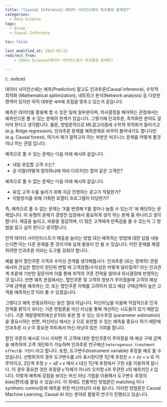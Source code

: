 ```yaml
---
title: "[Causal Inference] 데이터 사이언스에서 의사결정 문제란?"
categories: 
  - Data Science
tags:
  - Essay
  - Causal Inference

toc: false

last_modified_at: 2022-03-22
redirect_from:
    - /Data Science/데이터 사이언스에서 의사결정 문제란?

---
```



{: .notice}

데이터 사이언스에는 예측(Prediction) 말고도 인과추론(Causal inference), 수학적 최적화 (Mathematical optimization), 네트워크 분석(Network analysis) 등 다양한 영역이 있지만 아직 대부분 `예측`에 초점을 맞추고 있는거 같습니다.

예측은 데이터를 활용해 할 수 있은 일에 일부분이며, 의사결정을 해야하는 관점에서는 예측만으론 풀 수 있는 문제의 한계가 있습니다. 그렇기에 인과추론, 최적화란 분야도 알아야 한다고 생각합니다. 물론, 방법론적으로 ML알고리즘에 수학적 최적화가 들어가고(e.g. Ridge regression), 인과추론 문제를 예측문제로 바꾸어 풀어내기도 합니다만(e.g. Causal forest), 여기서 제가 말하고자 하는 부분은 비즈니스 문제를 어떻게 풀것이냐 하는 관점 입니다.

예측으로 풀 수 있는 문제는 다음 아래 예시와 같습니다.
- 내일 유입할 고객 수는?
- 곧 이탈(어떻게 정의하냐에 따라 다르지만) 할꺼 같은 고객은?

예측으로 풀 수 없는 문제는 다음 아래 예시와 같습니다.
- 유입 고객 수를 늘리기 위해 지금 진행하는 광고가 적절한가?
- 이탈방지를 위해 기획한 로열티 프로그램이 타당한가?


즉, 예측으로 풀 수 없는 문제는 ‘X를 변경해 Y를 얼마나 늘릴 수 있는가’ 에 해당하는 문제입니다. 
이 유형의 문제가 경영진 입장에서 중요하게 생각 하는 문제 중 하나라고 생각합니다. 매출을 늘리고, 비용을 절감하며, 더 많은 고객에게 만족감을 줄 수 있는지 그 방법을 알고 싶어 한다고 생각합니다.

만약 데이터 사이언티스트가 매출을 늘리는 방법 대신 예측하는 방법에 대한 답을 내놓는다면 이는 다른 문제를 푼 것이기에 실제 활용이 안 될 수 있습니다. 이런 문제를 해결하려면 인과추론 이라는 도구를 갖춰야 합니다.

예를 들어 할인쿠폰 가격과 수익성 관계를 생각해봅시다. 인과추론 (또는 경제학) 관점에서의 관심은 할인이 한단위 변할 때 고객경험/수익성은 어떻게 달라질까? 라는 인과관계 추론에 기반한 질문이며 이를 통해 최적의 쿠폰 전략을 알아내 의사결정에 반영하는 것 입니다. 반면 예측 관점에서는, 할인쿠폰 및 고객의 정보가 주어졌을때 고객의 예상 구매 금액을 예측하는 것, 또는 할인쿠폰 자체를 고려하지 않고 예상 구매금액이 높은 고객을 예측하는것 이라 볼 수 있겠습니다. 

그렇다고 예측 안중요하다는 말은 절대 아닙니다. 머신러닝을 이용해 직접적으로 인과 관계를 밝히기 보다는 기존 방법론을 머신 러닝을 통해 개선하는 시도들이 있기 때문입니다. 기존 계량경제학에선 $\hat\beta$  이라 표현 할 수 있는 모수추정 (parameter estimation)을 중요시하는 반면, 머신러닝 에서는 $\hat y$ 으로 표현할 수 있는 예측을 중요시 하기 때문에 인과추론 시  $\hat y$ 이 중요한 파트에서 머신 러닝이 많은 기여를 합니다.

할인 쿠폰의 예시로 다시 가자면 각 고객에 대한 할인쿠폰이 주어졌을 때 예상 구매 금액을 예측하여 고객 개인화가 가능하며 인과추론 연구에선  `heterogenous treatment effect를 구한다` 라고 합니다. 또한, 도구변수(Instrument variable) 추정을 예로 들 수 있습니다. 선형회귀의 경우 도구변수를 z라 표시한다면 1단계 추정은 $x = z \gamma + u$  로 이루어지고, 2단계 추정 $y = x \beta + \epsilon$  에서 $x$ 대신 1단계 추정에서 구한 $\hat x$을 이용하게 됩니다. 이 경우 중요한 것은 추정량 $\hat \gamma$  자체가 아니라 오차항 $\epsilon$과 무관한 $x$의 예측치인 $\hat x$ 입니다. 이렇게 예측에 강점을 보이는 머신 러닝 기법을 이용해서 도구변수 추정의 bias(편의)를 줄일 수 있습니다. 이 외에도 전통적인 방법론인 matching 이나 synthetic control등에 예측을 위한 머신러닝이 사용 됩니다. 이러한 방법론은 Causal Machine Learning, Causal AI 라는 분야로 활발히 연구가 진행되고 있습니다.

---

